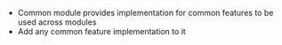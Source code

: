 - Common module provides implementation for common features to be used across modules
- Add any common feature implementation to it